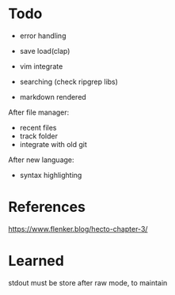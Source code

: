 # Todo  
- error handling 
<!-- - mouse position (delete, backspace) -->
<!-- - parse textarea into a better format for drawing (termion can get terminial width in characters)  -->
- save load(clap)
- vim integrate  

- searching (check ripgrep libs)
- markdown rendered    

After file manager: 
- recent files  
- track folder  
- integrate with old git 

After new language: 
- syntax highlighting
 
# References 
https://www.flenker.blog/hecto-chapter-3/
 
# Learned 
stdout must be store after raw mode, to maintain 
